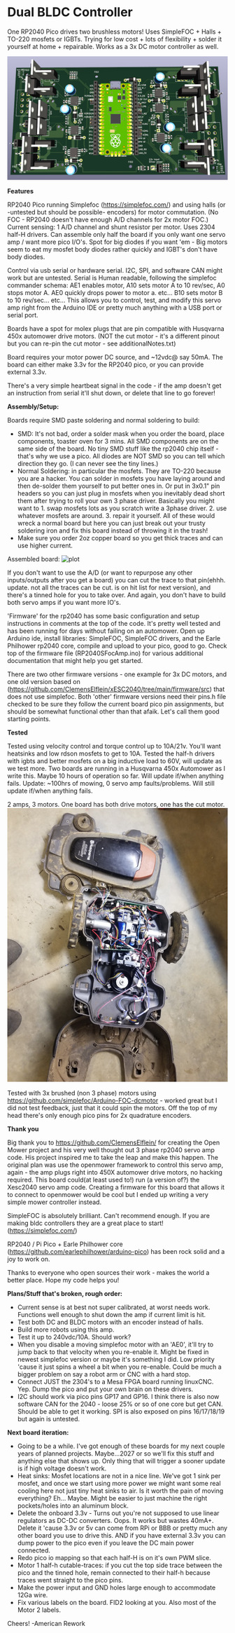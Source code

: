 # Dual BLDC Controller
One RP2040 Pico drives two brushless motors! Uses SimpleFOC + Halls + TO-220 mosfets or IGBTs. Trying for low cost + lots of flexibility + solder it yourself at home + repairable. Works as a 3x DC motor controller as well.

![plot](./Pico2xBLDCAmp.png)

**Features**

RP2040 Pico running Simplefoc (https://simplefoc.com/) and using halls (or -untested but should be possible- encoders) for motor commutation. (No FOC - RP2040 doesn't have enough A/D channels for 2x motor FOC.) Current sensing: 1 A/D channel and shunt resistor per motor. Uses 2304 half-H drivers. Can assemble only half the board if you only want one servo amp / want more pico I/O's. Spot for big diodes if you want 'em - Big motors seem to eat my mosfet body diodes rather quickly and IGBT's don't have body diodes. 

Control via usb serial or hardware serial. I2C, SPI, and software CAN might work but are untested. Serial is Human readable, following the simplefoc commander schema: AE1 enables motor, A10 sets motor A to 10 rev/sec, A0 stops motor A. AE0 quickly drops power to motor a. etc... B10 sets motor B to 10 rev/sec... etc... This allows you to control, test, and modify this servo amp right from the Arduino IDE or pretty much anything with a USB port or serial port.

Boards have a spot for molex plugs that are pin compatible with Husqvarna 450x automower drive motors. (NOT the cut motor - it's a different pinout but you can re-pin the cut motor - see additionalNotes.txt) 

Board requires your motor power DC source, and ~12vdc@ say 50mA. The board can either make 3.3v for the RP2040 pico, or you can provide external 3.3v. 

There's a very simple heartbeat signal in the code - if the amp doesn't get an instruction from serial it'll shut down, or delete that line to go forever!

**Assembly/Setup:**

Boards require SMD paste soldering and normal soldering to build: 

- SMD: It's not bad, order a solder mask when you order the board, place components, toaster oven for 3 mins. All SMD components are on the same side of the board. No tiny SMD stuff like the rp2040 chip itself - that's why we use a pico. All diodes are NOT SMD so you can tell which direction they go. (I can never see the tiny lines.) 
- Normal Soldering: in particular the mosfets. They are TO-220 because you are a hacker. You can solder in mosfets you have laying around and then de-solder them yourself to put better ones in. Or put in 3x0.1" pin headers so you can just plug in mosfets when you inevitably dead short them after trying to roll your own 3 phase driver. Basically you might want to 1. swap mosfets lots as you scratch write a 3phase driver. 2. use whatever mosfets are around. 3. repair it yourself. All of these would wreck a normal board but here you can just break out your trusty soldering iron and fix this board instead of throwing it in the trash!
- Make sure you order 2oz copper board so you get thick traces and can use higher current.

Assembled board:
![plot](./AssembledPico2xBLDCAmp.jpg)

If you don't want to use the A/D (or want to repurpose any other inputs/outputs after you get a board) you can cut the trace to that pin(ehhh. update. not all the traces can be cut. is on hit list for next version), and there's a tinned hole for you to take over. And again, you don't have to build both servo amps if you want more IO's. 

'Firmware' for the rp2040 has some basic configuration and setup instructions in comments at the top of the code. It's pretty well tested and has been running for days without failing on an automower. Open up Arduino ide, install libraries: SimpleFOC, SimpleFOC drivers, and the Earle Philhower rp2040 core, compile and upload to your pico, good to go. Check top of the firmware file (RP2040SFocAmp.ino) for various additional documentation that might help you get started. 

There are two other firmware versions - one example for 3x DC motors, and one old version based on (https://github.com/ClemensElflein/xESC2040/tree/main/firmware/src) that does not use simplefoc. Both 'other' firmware versions need their pins.h file checked to be sure they follow the current board pico pin assignments, but should be somewhat functional other than that afaik. Let's call them good starting points. 

**Tested**

Tested using velocity control and torque control up to 10A/21v. You'll want heatsinks and low rdson mosfets to get to 10A. Tested the half-h drivers with igbts and better mosfets on a big inductive load to 60V, will update as we test more. Two boards are running in a Husqvarna 450x Automower as I write this. Maybe 10 hours of operation so far. Will update if/when anything fails. Update: ~100hrs of mowing, 0 servo amp faults/problems. Will still update if/when anything fails.

2 amps, 3 motors. One board has both drive motors, one has the cut motor.
![plot](./Installed450x.jpg)

Tested with 3x brushed (non 3 phase) motors using https://github.com/simplefoc/Arduino-FOC-dcmotor  - worked great but I did not test feedback, just that it could spin the motors. Off the top of my head there's only enough pico pins for 2x quadrature encoders.

**Thank you**

Big thank you to https://github.com/ClemensElflein/ for creating the Open Mower project and his very well thought out 3 phase rp2040 servo amp code. His project inspired me to take the leap and make this happen. The original plan was use the openmower framework to control this servo amp, again - the amp plugs right into 450X automower drive motors, no hacking required. This board could(at least used to!) run (a version of?) the Xesc2040 servo amp code. Creating a firmware for this board that allows it to connect to openmower would be cool but I ended up writing a very simple mower controller instead.

SimpleFOC is absolutely brilliant. Can't recommend enough. If you are making bldc controllers they are a great place to start! (https://simplefoc.com/)

RP2040 / Pi Pico + Earle Philhower core (https://github.com/earlephilhower/arduino-pico) has been rock solid and a joy to work on. 

Thanks to everyone who open sources their work - makes the world a better place. Hope my code helps you!

**Plans/Stuff that's broken, rough order:**

- Current sense is at best not super calibrated, at worst needs work. Functions well enough to shut down the amp if current limit is hit.
- Test both DC and BLDC motors with an encoder instead of halls.
- Build more robots using this amp.
- Test it up to 240vdc/10A. Should work?
- When you disable a moving simplefoc motor with an 'AE0', it'll try to jump back to that velocity when you re-enable it. Might be fixed in newest simplefoc version or maybe it's something I did. Low priority 'cause it just spins a wheel a bit when you re-enable. Could be much a bigger problem on say a robot arm or CNC with a hard stop.
- Connect JUST the 2304's to a Mesa FPGA board running linuxCNC. Yep. Dump the pico and put your own brain on these drivers.
- I2C should work via pico pins GP17 and GP16. I think there is also now software CAN for the 2040 - loose 25% or so of one core but get CAN. Should be able to get it working. SPI is also exposed on pins 16/17/18/19 but again is untested. 

**Next board iteration:**

- Going to be a while. I've got enough of these boards for my next couple years of planned projects. Maybe...2027 or so we'll fix this stuff and anything else that shows up. Only thing that will trigger a sooner update is if high voltage doesn't work.
- Heat sinks: Mosfet locations are not in a nice line. We've got 1 sink per mosfet, and once we start using more power we might want some real cooling here not just tiny heat sinks to air. Is it worth the pain of moving everything? Eh... Maybe. Might be easier to just machine the right pockets/holes into an aluminum block. 
- Delete the onboard 3.3v - Turns out you're not supposed to use linear regulators as DC-DC converters. Oops. It works but wastes 40mA+. Delete it 'cause 3.3v or 5v can come from RPi or BBB or pretty much any other board you use to drive this. AND if you have external 3.3v you can dump power to the pico even if you leave the DC main power connected.
- Redo pico io mapping so that each half-H is on it's own PWM slice.
- Motor 1 half-h cutable-traces: if you cut the top side trace between the pico and the tinned hole, remain connected to their half-h because traces went straight to the pico pins. 
- Make the power input and GND holes large enough to accommodate 12Ga wire.
- Fix various labels on the board. FID2 looking at you. Also most of the Motor 2 labels.


Cheers!
-American Rework
